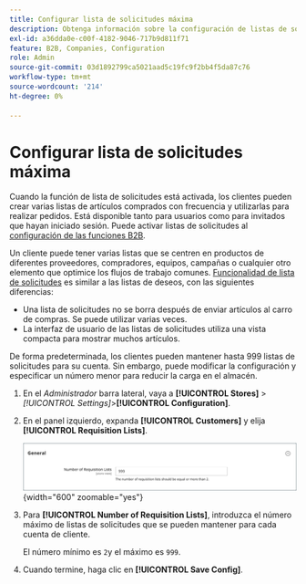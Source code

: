 ```yaml
---
title: Configurar lista de solicitudes máxima
description: Obtenga información sobre la configuración de listas de solicitudes, que controla el número máximo que se puede mantener para cada cuenta de cliente.
exl-id: a36dda0e-c00f-4182-9046-717b9d811f71
feature: B2B, Companies, Configuration
role: Admin
source-git-commit: 03d1892799ca5021aad5c19fc9f2bb4f5da87c76
workflow-type: tm+mt
source-wordcount: '214'
ht-degree: 0%

---
```


# Configurar lista de solicitudes máxima

Cuando la función de lista de solicitudes está activada, los clientes pueden crear varias listas de artículos comprados con frecuencia y utilizarlas para realizar pedidos. Está disponible tanto para usuarios como para invitados que hayan iniciado sesión. Puede activar listas de solicitudes al [configuración de las funciones B2B](enable-basic-features.md).

Un cliente puede tener varias listas que se centren en productos de diferentes proveedores, compradores, equipos, campañas o cualquier otro elemento que optimice los flujos de trabajo comunes. [Funcionalidad de lista de solicitudes](requisition-lists.md) es similar a las listas de deseos, con las siguientes diferencias:

- Una lista de solicitudes no se borra después de enviar artículos al carro de compras. Se puede utilizar varias veces.
- La interfaz de usuario de las listas de solicitudes utiliza una vista compacta para mostrar muchos artículos.

De forma predeterminada, los clientes pueden mantener hasta 999 listas de solicitudes para su cuenta. Sin embargo, puede modificar la configuración y especificar un número menor para reducir la carga en el almacén.

1. En el _Administrador_ barra lateral, vaya a **[!UICONTROL Stores]** > _[!UICONTROL Settings]_>**[!UICONTROL Configuration]**.

1. En el panel izquierdo, expanda **[!UICONTROL Customers]** y elija **[!UICONTROL Requisition Lists]**.

   ![Listas de solicitudes: configuración general](./assets/requisition-lists-general.png){width="600" zoomable="yes"}

1. Para **[!UICONTROL Number of Requisition Lists]**, introduzca el número máximo de listas de solicitudes que se pueden mantener para cada cuenta de cliente.

   El número mínimo es `2`y el máximo es `999`.

1. Cuando termine, haga clic en **[!UICONTROL Save Config]**.

